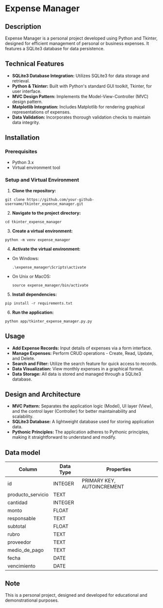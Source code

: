 # Expense Manager

## Description
Expense Manager is a personal project developed using Python and Tkinter, designed for efficient management of personal or business expenses. It features a SQLite3 database for data persistence.

## Technical Features
- **SQLite3 Database Integration:** Utilizes SQLite3 for data storage and retrieval.
- **Python & Tkinter:** Built with Python's standard GUI toolkit, Tkinter, for user interface.
- **MVC Design Pattern:** Implements the Model-View-Controller (MVC) design pattern.
- **Matplotlib Integration:** Includes Matplotlib for rendering graphical representations of expenses.
- **Data Validation:** Incorporates thorough validation checks to maintain data integrity.

## Installation

### Prerequisites
- Python 3.x
- Virtual environment tool

### Setup and Virtual Environment
1. **Clone the repository:**
```
git clone https://github.com/your-github-username/tkinter_expense_manager.git
```
2. **Navigate to the project directory:**
```
cd tkinter_expense_manager
```
3. **Create a virtual environment:**
```
python -m venv expense_manager
```
4. **Activate the virtual environment:**
- On Windows:
  ```
  .\expense_manager\Scripts\activate
  ```
- On Unix or MacOS:
  ```
  source expense_manager/bin/activate
  ```
5. **Install dependencies:**
```
pip install -r requirements.txt
```
6. **Run the application:**
```
python app/tkinter_expense_manager.py.py
```
## Usage
- **Add Expense Records:** Input details of expenses via a form interface.
- **Manage Expenses:** Perform CRUD operations - Create, Read, Update, and Delete.
- **Search and Filter:** Utilize the search feature for quick access to records.
- **Data Visualization:** View monthly expenses in a graphical format.
- **Data Storage:** All data is stored and managed through a SQLite3 database.

## Design and Architecture
- **MVC Pattern:** Separates the application logic (Model), UI layer (View), and the control layer (Controller) for better maintainability and scalability.
- **SQLite3 Database:** A lightweight database used for storing application data.
- **Pythonic Principles:** The application adheres to Pythonic principles, making it straightforward to understand and modify.

## Data model

| Column             | Data Type | Properties                  |
|--------------------|-----------|-----------------------------|
| id                 | INTEGER   | PRIMARY KEY, AUTOINCREMENT  |
| producto_servicio  | TEXT      |                             |
| cantidad           | INTEGER   |                             |
| monto              | FLOAT     |                             |
| responsable        | TEXT      |                             |
| subtotal           | FLOAT     |                             |
| rubro              | TEXT      |                             |
| proveedor          | TEXT      |                             |
| medio_de_pago      | TEXT      |                             |
| fecha              | DATE      |                             |
| vencimiento        | DATE      |                             |

## Note
This is a personal project, designed and developed for educational and demonstrational purposes.
